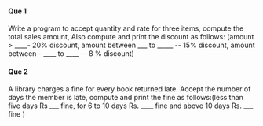 #### Que 1
Write a program to accept quantity and rate for three items, compute the total sales amount, Also compute and print the discount as follows: (amount > ____- 20% discount, amount between ___ to _____ -- 15% discount, amount between - ____ to ____ -- 8 % discount)

#### Que 2
A library charges a fine for every book returned late. Accept the number of days the member is late, compute and print the fine as follows:(less than five days Rs ___ fine, for 6 to 10 days Rs. ____ fine and above 10 days Rs. ___ fine )
